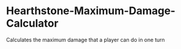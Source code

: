 # Hearthstone-Maximum-Damage-Calculator
Calculates the maximum damage that a player can do in one turn

